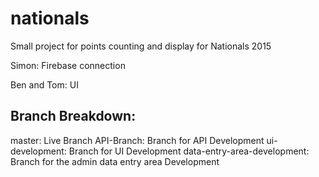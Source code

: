 # nationals
Small project for points counting and display for Nationals 2015

Simon: Firebase connection

Ben and Tom: UI

## Branch Breakdown:
master: Live Branch
API-Branch: Branch for API Development
ui-development: Branch for UI Development
data-entry-area-development: Branch for the admin data entry area Development